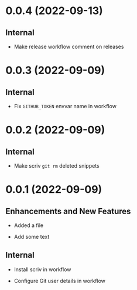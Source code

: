 
<a id='changelog-0.0.4'></a>
# 0.0.4 (2022-09-13)

## Internal

- Make release workflow comment on releases

<a id='changelog-0.0.3'></a>
# 0.0.3 (2022-09-09)

## Internal

- Fix `GITHUB_TOKEN` envvar name in workflow

<a id='changelog-0.0.2'></a>
# 0.0.2 (2022-09-09)

## Internal

- Make scriv `git rm` deleted snippets

<a id='changelog-0.0.1'></a>
# 0.0.1 (2022-09-09)

## Enhancements and New Features

- Added a file

- Add some text

## Internal

- Install scriv in workflow

- Configure Git user details in workflow
